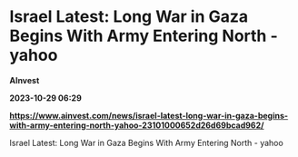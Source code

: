 # Israel Latest: Long War in Gaza Begins With Army Entering North - yahoo
**AInvest**

**2023-10-29 06:29**

**https://www.ainvest.com/news/israel-latest-long-war-in-gaza-begins-with-army-entering-north-yahoo-23101000652d26d69bcad962/**

Israel Latest: Long War in Gaza Begins With Army Entering North - yahoo